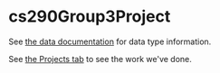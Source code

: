 # cs290Group3Project

See [the data documentation](DataDocumentation.md) for data type information.

See [the Projects tab](https://github.com/ChemeketaCS/cs290-2024sp-project-group-3-1/projects) to see the work we've done.
